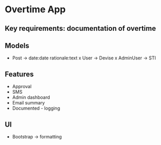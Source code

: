 # Overtime App

## Key requirements: documentation of overtime

## Models
- Post -> date:date rationale:text
x User -> Devise
x AdminUser -> STI

## Features
- Approval
- SMS
- Admin dashboard
- Email summary
- Documented - logging

## UI
- Bootstrap -> formatting
